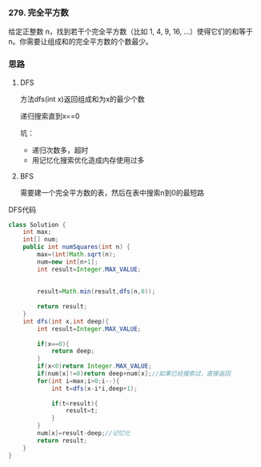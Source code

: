 ### 279. 完全平方数

给定正整数 n，找到若干个完全平方数（比如 1, 4, 9, 16, ...）使得它们的和等于 n。你需要让组成和的完全平方数的个数最少。

### 思路

1. DFS

    方法dfs(int x)返回组成和为x的最少个数

    递归搜索直到x==0

    坑：

    * 递归次数多，超时
    * 用记忆化搜索优化造成内存使用过多

2. BFS

    需要建一个完全平方数的表，然后在表中搜索n到0的最短路

DFS代码

```java
class Solution {
    int max;
    int[] num;
    public int numSquares(int n) {
        max=(int)Math.sqrt(n);
        num=new int[n+1];
        int result=Integer.MAX_VALUE;
        
        
        result=Math.min(result,dfs(n,0));
        
        return result;
    }
    int dfs(int x,int deep){
        int result=Integer.MAX_VALUE;
        
        if(x==0){
            return deep;
        }
        if(x<0)return Integer.MAX_VALUE;
        if(num[x]!=0)return deep+num[x];//如果已经搜索过，直接返回
        for(int i=max;i>0;i--){
            int t=dfs(x-i*i,deep+1);
            
            if(t<result){
                result=t;
            }
        }
        num[x]=result-deep;//记忆化
        return result;
    }
}
```
